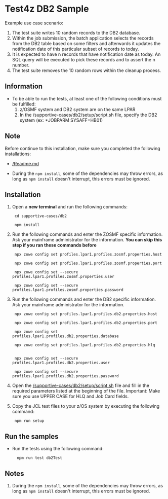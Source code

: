 # Test4z DB2 Sample

Example use case scenario:

1. The test suite writes 10 random records to the DB2 database.
2. Within the job submission, the batch application selects the records from the DB2 table based on some filters and afterwards it updates the notification date of this particular subset of records to today.
3. It is expected to have n records that have notification date as today. An SQL query will be executed to pick these records and to assert the n number.
4. The test suite removes the 10 random rows within the cleanup process.


## Information
* To be able to run the tests, at least one of the following conditions must be fulfilled:
    1. z/OSMF system and DB2 system are on the same LPAR
    2. In the /supportive-cases/db2/setup/script.sh file, specify the DB2 system (ex: *JOBPARM SYSAFF=HB01)
    
## Note
Before continue to this installation, make sure you completed the following installations:
* [/Readme.md](/README.md)

* During the `npm install`, some of the dependencies may throw errors, as long as `npm install` doesn't interrupt, this errors must be ignored.


   
## Installation
1. Open a **new terminal** and run the following commands:
    
        cd supportive-cases/db2
    
        npm install
        
2. Run the following commands and enter the ZOSMF specific information. 
   Ask your mainframe administrator for the information.
   **You can skip this step if you ran these commands before**

        npx zowe config set profiles.lpar1.profiles.zosmf.properties.host
    
        npx zowe config set profiles.lpar1.profiles.zosmf.properties.port
    
        npx zowe config set --secure profiles.lpar1.profiles.zosmf.properties.user
    
        npx zowe config set --secure profiles.lpar1.profiles.zosmf.properties.password

3. Run the following commands and enter the DB2 specific information. 
   Ask your mainframe administrator for the information.

        npx zowe config set profiles.lpar1.profiles.db2.properties.host
    
        npx zowe config set profiles.lpar1.profiles.db2.properties.port
    
        npx zowe config set profiles.lpar1.profiles.db2.properties.database
    
        npx zowe config set profiles.lpar1.profiles.db2.properties.hlq
    
        
        npx zowe config set --secure profiles.lpar1.profiles.db2.properties.user
    
        npx zowe config set --secure profiles.lpar1.profiles.db2.properties.password

        
4. Open the [/supportive-cases/db2/setup/script.sh](/supportive-cases/cascade/setup/script.sh)  file and fill in the required parameters listed at the beginning of the file. Important: Make sure you use UPPER CASE for HLQ and Job Card fields.
                                                                 
5. Copy the JCL test files to your z/OS system by executing the following command: 

        npm run setup
        
## Run the samples

* Run the tests using the following command:

        npm run test db2Test


## Notes

1. During the `npm install`, some of the dependencies may throw errors, as long as `npm install` doesn't interrupt, this errors must be ignored.
